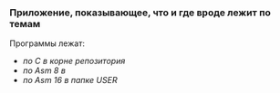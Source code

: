### Приложение, показывающее, что и где вроде лежит по темам

Программы лежат:
* *по С      в корне репозитория*
* *по Asm 8  в*
* *по Asm 16 в папке USER* 
